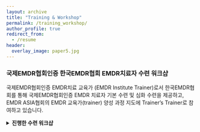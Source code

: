 ```yaml
---
layout: archive
title: "Training & Workshop"
permalink: /training_workshop/
author_profile: true
redirect_from:
  - /resume
header:
  overlay_image: paper5.jpg
---
```


### 국제EMDR협회인증 한국EMDR협회 EMDR치료자 수련 워크샵

국제EMDR협회인증 EMDR치료 교육가 (EMDR Institute Trainer)로서 한국EMDR협회를 통해 국제EMDR협회인증 EMDR 치료자 기본 수련 및 심화 수련을 제공하고, EMDR ASIA협회의 EMDR 교육가(trainer) 양성 과정 지도에 Trainer’s Trainer로 참여하고 있습니다.


<p>
<details>
<summary><b>
진행한 수련 워크샵
</b></summary>
<p>
2020 국제EMDR협회공인 EMDR 1단계 기본 수련 (Weekend 1) (2020.11.06 - 08)  
</p><p>

2020 국제EMDR협회공인 EMDR 1단계 기본 수련 (Weekend 1) (2020.07.17 - 19)
</p><p>

2020 한국EMDR협회 1차 온라인 심화 워크샵 (2020.07.12)
</p><p>

“중독의 EMDR 치료 (EMDR Therapy for Addiction)”
<li><b>2020 국제EMDR협회공인 EMDR 2단계 기본 수련 (Weekend 1) (2020.06.26 - 28) </b></li>
<li><b>2020 한국EMDR협회 Self-Care Procedure for Coronavirus (SCP-C) 워크샵 (2020.05.15) </b></li>
</p><p>

“SCP-C & 안정화 기법 & 코로나 19 관련 심리적 고려사항”
<li><b> 2020 한국EMDR협회 Self-Care Procedure for Coronavirus (SCP-C) 워크샵 (2020.05.06)</b></li>
</p><p>

“SCP-C & 코로나 19 상황 EMDR 치료 시 고려사항”
<li><b>2020 4th EMDR Asia Conference (Bangkok, Thailand) (2020.01.03 - 05)</b></li>
</p><p>

“Training EMDR Asia Trainers” 지도 
<li><b>2019 국제EMDR협회공인 EMDR 1단계 기본 수련 (Weekend 1) (2019.11.21 - 23)</b></li>
<li><b>2019 한국EMDR협회 2차 심화 워크샵 (2019.09.29)</b></li>

</p><p>

“최근 외상의 EMDR 치료 (EMDR Therapy for Recent Trauma)”
<li><b>2019 국제EMDR협회공인 EMDR 1단계 기본 수련 (Weekend 1) (2019.08.15 - 17)</b></li>
<li><b>2019 2019 한국EMDR협회 1차 심화 워크샵 (2019.06.16)</b></li>

</p><p>

“복합 트라우마의 EMDR 치료: 자아상태치료로 EMDR 치료 효과 높이기 (EMDR Therapy in Patients with Complex Trauma: Empowering EMDR with Ego State Therapy)”
<li><b>2019 국제EMDR협회공인 EMDR 1단계 기본 수련 (Weekend 1) (2019.04.26 - 28)</b></li>
<li><b>2019 국제EMDR협회공인 EMDR 2단계 기본 수련 (Weekend 2) (2019.02.28 – 03.02)</b></li>
<li><b>2019 국제EMDR협회공인 EMDR 1단계 기본 수련 (Weekend 1) (2019.01.18 - 20)</b></li>

</p>
</details>
</p>




